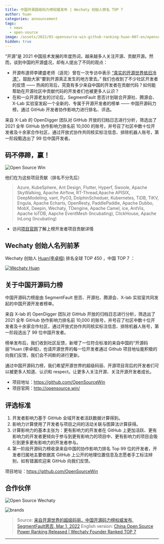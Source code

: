 ```yaml
---
title: 中国开源超级码力榜权威发布 | Wechaty 创始人排名 TOP 7
author: huan
categories: announcement
tags:
  - news
  - open-source
image: /assets/2022/03-opensource-win-github-ranking-huan-007-en/opensource-super-mario.webp
hidden: true
---
```


“开源”是 2021 中国技术发展的年度热词，越来越多人关注开源、贡献开源。然而，谈到中国的开源盛况，却有人提出了不同的观点：

- 开源布道师李建盛老师（适兕）曾在一次专访中表示 [“真实的开源世界依旧冷清”](https://mp.weixin.qq.com/s/YJN7wYX6kk9ZhHkP66zHZA)，鼓励大家“要到开源真正发生的地方里去。”
我们也收到了不少社区开发者的反馈 —— 热闹的背后，究竟有多少来自中国的开发者在贡献代码？如何能帮助在开源社区中贡献代码的开发者们也被更多人认识？
- 在和一众开源老友的讨论后，SegmentFault 思否计划联合开源社、腾源会、X-Lab 实验室发起一个全新的、专属于开源开发者的榜单 —— 中国开源码力榜，通过 GitHub 开发者协作影响力进行排名、评选。

来自 X-Lab 的 OpenDigger 团队对 GitHub 开放的归档日志进行分析，筛选出了 2021 全年 GitHub 协作影响力排名前 10,000 的账号，并号召了社区中数十位开发者及十余家合作社区，通过开放式协作共同核实标注信息、排除机器人账号，第一阶段甄选出了 99 位中国开发者。

## 码不停蹄，赢！

![Open Source Win](/assets/2022/03-opensource-win-github-ranking-huan-007-en/winners.webp)

他们在为这些项目贡献（排名不分先后）

> Azure, KubeSphere, Ant Design, Flutter, Hyperf, Swoole, Apache SkyWalking, Apache Airflow, RT-Thread,Apache APISIX, DeepModeling, vant, PyO3, DolphinScheduer, Kubernetes, TiDB, TiKV, Engula, Apache Echarts, OpenResty, PaddlePaddle, Apache Dubbo, MobX, Deepin, Wechaty, TDengine, Apache Camel, ice, AntVis, Apache IoTDB, Aapche EventMesh (Incubating), ClickHouse, Apache InLong (Incubating)

- 访问[项目官网](https://opensource.win/)了解上榜开发者项目贡献详情

## Wechaty 创始人名列前茅

Wechaty 创始人 [Huan(李卓桓)](https://opensource.win/huan) 排名全球 TOP 450 ，中国 TOP 7 ：

[![Wechaty Huan](/assets/2022/03-opensource-win-github-ranking-huan-007-en/opensource-win-huan.webp)](https://opensource.win/huan)

## 关于中国开源码力榜

中国开源码力榜是由 SegmentFault 思否、开源社、腾源会、X-lab 实验室共同发起的中国开源开发者榜单。

来自 X-lab 的 OpenDigger 团队对 GitHub 开放的归档日志进行分析，筛选出了 2021 全年 GitHub 协作影响力排名前 10,000 的账号，并号召了社区中数十位开发者及十余家合作社区，通过开放式协作共同核实标注信息、排除机器人账号，第一阶段选出了 99 位中国开发者。

榜单发布后，我们收到社区反馈，新增了一位符合标准的来自中国的“开源码丽”Huan (李卓桓)，也请开源世界的每一位开发者通过 Github 项目地址能积极的向我们反馈，我们会不间断的进行更新。

通过中国开源码力榜，我们希望开源世界的超级码丽、开源项目背后的开发者们可以被更多人知道、认识和 respect。让更多人关注开源、关注开源开发者成长。

- 项目地址：<https://github.com/OpenSourceWin>
- 项目官网：<http://opensource.win/>

## 评选标准

1. 开发者影响力基于 GitHub 全域开发者活跃数据计算得到。
1. 影响力计算使用了开发者与项目之间的活动关联与图算法计算获得。
1. 计算影响力的基本主张为：更有影响力的开发者在 GitHub 上更加活跃、更有影响力的开发者更倾向于参与到更有影响力的项目中、更有影响力的项目会吸引到更多更有影响力的开发者参与。
1. 第一阶段开源码力榜收录来自中国的协作影响力排名 Top 99 位的开发者，开发者归属地主要依据其 GitHub 上公开的地理位置信息及志愿者手工标注辨别，如有错漏欢迎来 GitHub 向我们反馈。

项目地址：<https://github.com/OpenSourceWin>

## 合作伙伴

![Open Source Wechaty](/assets/2022/03-opensource-win-github-ranking-huan-007-en/cover.webp)

![brands](/assets/2022/03-opensource-win-github-ranking-huan-007-en/brands.webp)

> Source: [来自开源世界的超级码丽，中国开源码力榜权威发布, SegmentFault思否, Mar 1, 2022](https://segmentfault.com/a/1190000041478447)
> English version: [China Open Source Power Ranking Released | Wechaty Founder Ranked TOP 7](/2022/03/03/opensource-win-github-ranking-huan-007-en/)

---
